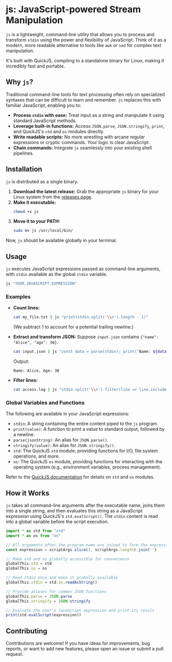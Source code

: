 # js: JavaScript-powered Stream Manipulation

`js` is a lightweight, command-line utility that allows you to process and transform `stdin` using the power and flexibility of JavaScript. Think of it as a modern, more readable alternative to tools like `awk` or `sed` for complex text manipulation.

It's built with QuickJS, compiling to a standalone binary for Linux, making it incredibly fast and portable.

## Why `js`?

Traditional command-line tools for text processing often rely on specialized syntaxes that can be difficult to learn and remember. `js` replaces this with familiar JavaScript, enabling you to:

  * **Process `stdin` with ease:** Treat input as a string and manipulate it using standard JavaScript methods.
  * **Leverage built-in functions:** Access `JSON.parse`, `JSON.stringify`, `print`, and QuickJS's `std` and `os` modules directly.
  * **Write readable scripts:** No more wrestling with arcane regular expressions or cryptic commands. Your logic is clear JavaScript.
  * **Chain commands:** Integrate `js` seamlessly into your existing shell pipelines.

## Installation

`js` is distributed as a single binary.

1.  **Download the latest release:** Grab the appropriate `js` binary for your Linux system from the [releases page](https://www.google.com/search?q=YOUR_GITHUB_RELEASES_URL_HERE).
2.  **Make it executable:**
    ```bash
    chmod +x js
    ```
3.  **Move it to your PATH:**
    ```bash
    sudo mv js /usr/local/bin/
    ```

Now, `js` should be available globally in your terminal.

## Usage

`js` executes JavaScript expressions passed as command-line arguments, with `stdin` available as the global `stdin` variable.

```bash
js "YOUR_JAVASCRIPT_EXPRESSION"
```

### Examples

  * **Count lines:**

    ```bash
    cat my_file.txt | js "print(stdin.split('\\n').length - 1)"
    ```

    (We subtract 1 to account for a potential trailing newline.)

  * **Extract and transform JSON:**
    Suppose `input.json` contains `{"name": "Alice", "age": 30}`.

    ```bash
    cat input.json | js "const data = parse(stdin); print(`Name: ${data.name}, Age: ${data.age}`);"
    ```

    Output:

    ```
    Name: Alice, Age: 30
    ```

  * **Filter lines:**

    ```bash
    cat access.log | js "stdin.split('\\n').filter(line => line.includes('ERROR')).forEach(line => print(line))"
    ```

### Global Variables and Functions

The following are available in your JavaScript expressions:

  * `stdin`: A string containing the entire content piped to the `js` program.
  * `print(value)`: A function to print a value to standard output, followed by a newline.
  * `parse(jsonString)`: An alias for `JSON.parse()`.
  * `stringify(value)`: An alias for `JSON.stringify()`.
  * `std`: The QuickJS `std` module, providing functions for I/O, file system operations, and more.
  * `os`: The QuickJS `os` module, providing functions for interacting with the operating system (e.g., environment variables, process management).

Refer to the [QuickJS documentation](https://www.google.com/search?q=https://bellard.org/quickjs/quickjs.html%23Standard-library) for details on `std` and `os` modules.

## How it Works

`js` takes all command-line arguments after the executable name, joins them into a single string, and then evaluates this string as a JavaScript expression using QuickJS's `std.evalScript()`. The `stdin` content is read into a global variable before the script execution.

```javascript
import * as std from "std"
import * as os from "os"

// All arguments after the program name are joined to form the expression
const expression = scriptArgs.slice(1, scriptArgs.length).join('')

// Make std and os globally accessible for convenience
globalThis.std = std
globalThis.os = os

// Read stdin once and make it globally available
globalThis.stdin = std.in.readAsString()

// Provide aliases for common JSON functions
globalThis.parse = JSON.parse
globalThis.stringify = JSON.stringify

// Evaluate the user's JavaScript expression and print its result
print(std.evalScript(expression))
```

## Contributing

Contributions are welcome\! If you have ideas for improvements, bug reports, or want to add new features, please open an issue or submit a pull request.


